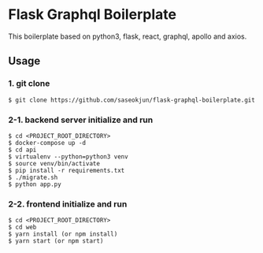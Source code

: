 # Flask Graphql Boilerplate

This boilerplate based on python3, flask, react, graphql, apollo and axios.

## Usage

### 1. git clone

```
$ git clone https://github.com/saseokjun/flask-graphql-boilerplate.git
```

### 2-1. backend server initialize and run

```
$ cd <PROJECT_ROOT_DIRECTORY>
$ docker-compose up -d
$ cd api
$ virtualenv --python=python3 venv
$ source venv/bin/activate
$ pip install -r requirements.txt
$ ./migrate.sh
$ python app.py
```

### 2-2. frontend initialize and run
```
$ cd <PROJECT_ROOT_DIRECTORY>
$ cd web
$ yarn install (or npm install)
$ yarn start (or npm start)

```
